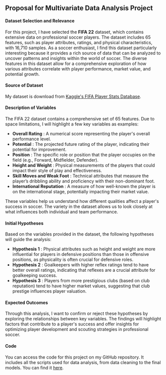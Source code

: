 ## Proposal for Multivariate Data Analysis Project

#### Dataset Selection and Relevance

For this project, I have selected the **FIFA 22** dataset, which contains extensive data on professional soccer players. The dataset includes 65 features, such as player attributes, ratings, and physical characteristics, with 16,710 samples. As a soccer enthusiast, I find this dataset particularly interesting because it provides a rich source of data that can be analyzed to uncover patterns and insights within the world of soccer. The diverse features in this dataset allow for a comprehensive exploration of how various attributes correlate with player performance, market value, and potential growth.

#### Source of Dataset

My dataset is download from [Kaggle&#39;s FIFA Player Stats Database](https://www.kaggle.com/datasets/bryanb/fifa-player-stats-database?resource=download).

#### Description of Variables

The FIFA 22 dataset contains a comprehensive set of 65 features. Due to space limitations, I will highlight a few key variables as examples:

* **Overall Rating** : A numerical score representing the player's overall performance level.
* **Potential** : The projected future rating of the player, indicating their potential for improvement.
* **Position** : The specific role or position that the player occupies on the field (e.g., Forward, Midfielder, Defender).
* **Height and Weight** : Physical measurements of the players that could impact their style of play and effectiveness.
* **Skill Moves and Weak Foot** : Technical attributes that measure the player’s dribbling ability and proficiency with their non-dominant foot.
* **International Reputation** : A measure of how well-known the player is on the international stage, potentially impacting their market value.

These variables help us understand how different qualities affect a player's success in soccer. The variety in the dataset allows us to look closely at what influences both individual and team performance.

#### Initial Hypotheses

Based on the variables provided in the dataset, the following hypotheses will guide the analysis:

- **Hypothesis 1** : Physical attributes such as height and weight are more influential for players in defensive positions than those in offensive positions, as physicality is often crucial for defensive roles.
- **Hypothesis 2** : Goalkeepers with higher reflex ratings tend to have better overall ratings, indicating that reflexes are a crucial attribute for goalkeeping success.
- **Hypothesis 3** : Players from more prestigious clubs (based on club reputation) tend to have higher market values, suggesting that club prestige influences player valuation.

#### Expected Outcomes

Through this analysis, I want to confirm or reject these hypotheses by exploring the relationships between key variables. The findings will highlight factors that contribute to a player's success and offer insights for optimizing player development and scouting strategies in professional soccer.

#### Code
You can access the code for this project on my GitHub repository. It includes all the scripts used for data analysis, from data cleaning to the final models. You can find it [here](https://github.com/JerryLi4533/INFO432_Final_Project.git).
